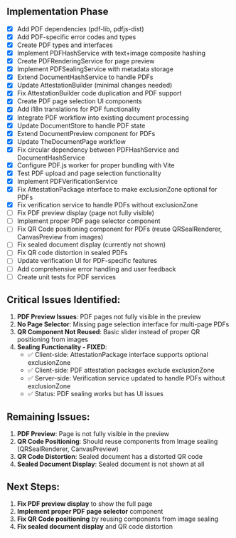 ## Implementation Phase
- [x] Add PDF dependencies (pdf-lib, pdfjs-dist)
- [x] Add PDF-specific error codes and types
- [x] Create PDF types and interfaces
- [x] Implement PDFHashService with text+image composite hashing
- [x] Create PDFRenderingService for page preview
- [x] Implement PDFSealingService with metadata storage
- [x] Extend DocumentHashService to handle PDFs
- [x] Update AttestationBuilder (minimal changes needed)
- [x] Fix AttestationBuilder code duplication and PDF support
- [x] Create PDF page selection UI components
- [x] Add i18n translations for PDF functionality
- [x] Integrate PDF workflow into existing document processing
- [x] Update DocumentStore to handle PDF state
- [x] Extend DocumentPreview component for PDFs
- [x] Update TheDocumentPage workflow
- [x] Fix circular dependency between PDFHashService and DocumentHashService
- [x] Configure PDF.js worker for proper bundling with Vite
- [x] Test PDF upload and page selection functionality
- [x] Implement PDFVerificationService
- [x] Fix AttestationPackage interface to make exclusionZone optional for PDFs
- [x] Fix verification service to handle PDFs without exclusionZone
- [ ] Fix PDF preview display (page not fully visible)
- [ ] Implement proper PDF page selector component
- [ ] Fix QR Code positioning component for PDFs (reuse QRSealRenderer, CanvasPreview from images)
- [ ] Fix sealed document display (currently not shown)
- [ ] Fix QR code distortion in sealed PDFs
- [ ] Update verification UI for PDF-specific features
- [ ] Add comprehensive error handling and user feedback
- [ ] Create unit tests for PDF services

## Critical Issues Identified:
1. **PDF Preview Issues**: PDF pages not fully visible in the preview
2. **No Page Selector**: Missing page selection interface for multi-page PDFs
3. **QR Component Not Reused**: Basic slider instead of proper QR positioning from images
4. **Sealing Functionality - FIXED**: 
   - ✅ Client-side: AttestationPackage interface supports optional exclusionZone
   - ✅ Client-side: PDF attestation packages exclude exclusionZone
   - ✅ Server-side: Verification service updated to handle PDFs without exclusionZone
   - ✅ Status: PDF sealing works but has UI issues

## Remaining Issues:
1. **PDF Preview**: Page is not fully visible in the preview
2. **QR Code Positioning**: Should reuse components from Image sealing (QRSealRenderer, CanvasPreview)
3. **QR Code Distortion**: Sealed document has a distorted QR code
4. **Sealed Document Display**: Sealed document is not shown at all

## Next Steps:
1. **Fix PDF preview display** to show the full page
2. **Implement proper PDF page selector** component
3. **Fix QR Code positioning** by reusing components from image sealing
4. **Fix sealed document display** and QR code distortion
